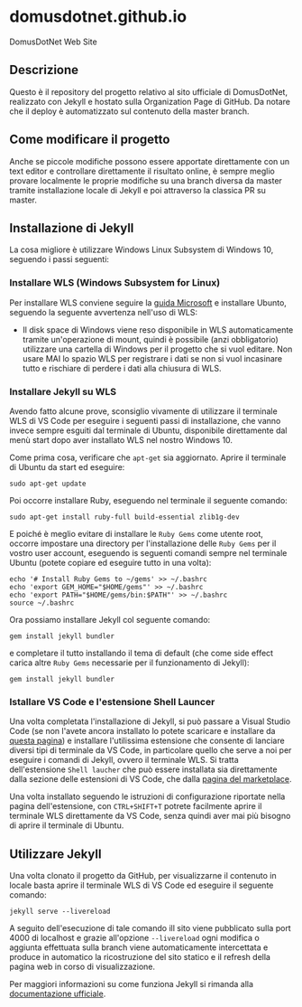 # domusdotnet.github.io
DomusDotNet Web Site

## Descrizione
Questo è il repository del progetto relativo al sito ufficiale di DomusDotNet, realizzato con Jekyll e hostato sulla Organization Page di GitHub. Da notare che il deploy è automatizzato sul contenuto della master branch.

## Come modificare il progetto

Anche se piccole modifiche possono essere apportate direttamente con un text editor e controllare direttamente il risultato online, è sempre meglio provare localmente le proprie modifiche su una branch diversa da master tramite installazione locale di Jekyll e poi attraverso la classica PR su master.

## Installazione di Jekyll
La cosa migliore è utilizzare Windows Linux Subsystem di Windows 10, seguendo i passi seguenti:

### Installare WLS (Windows Subsystem for Linux)

Per installare WLS conviene seguire la [guida Microsoft](https://docs.microsoft.com/it-it/windows/wsl/install-win10) e installare Ubunto, seguendo la seguente avvertenza nell'uso di WLS:

- Il disk space di Windows viene reso disponibile in WLS automaticamente tramite un'operazione di mount, quindi è possibile (anzi obbligatorio) utilizzare una cartella di Windows per il progetto che si vuol editare. Non usare MAI lo spazio WLS per registrare i dati se non si vuol incasinare tutto e rischiare di perdere i dati alla chiusura di WLS.

### Installare Jekyll su WLS

Avendo fatto alcune prove, sconsiglio vivamente di utilizzare il terminale WLS di VS Code per eseguire i seguenti passi di installazione, che vanno invece sempre esguiti dal terminale di Ubuntu, disponibile direttamente dal menù start dopo aver installato WLS nel nostro Windows 10.

Come prima cosa, verificare che `apt-get` sia aggiornato. Aprire il terminale di Ubuntu da start ed eseguire:

```
sudo apt-get update
```

Poi occorre installare Ruby, eseguendo nel terminale il seguente comando:

```
sudo apt-get install ruby-full build-essential zlib1g-dev
```

E poiché è meglio evitare di installare le `Ruby Gems` come utente root, occorre impostare una directory per l'installazione delle `Ruby Gems` per il vostro user account, eseguendo is seguenti comandi sempre nel terminale Ubuntu (potete copiare ed eseguire tutto in una volta):

```
echo '# Install Ruby Gems to ~/gems' >> ~/.bashrc
echo 'export GEM_HOME="$HOME/gems"' >> ~/.bashrc
echo 'export PATH="$HOME/gems/bin:$PATH"' >> ~/.bashrc
source ~/.bashrc
```

Ora possiamo installare Jekyll col seguente comando:

```
gem install jekyll bundler
```

e completare il tutto installando il tema di default (che come side effect carica altre `Ruby Gems` necessarie per il funzionamento di Jekyll):


```
gem install jekyll bundler
```

### Istallare VS Code e l'estensione Shell Launcer

Una volta completata l'installazione di Jekyll, si può passare a Visual Studio Code (se non l'avete ancora installato lo potete scaricare e installare da [questa pagina](https://code.visualstudio.com/download)) e installare l'utilissima estensione che consente di lanciare diversi tipi di terminale da VS Code, in particolare quello che serve a noi per eseguire i comandi di Jekyll, ovvero il terminale WLS.
Si tratta dell'estensione `Shell laucher` che può essere installata sia direttamente dalla sezione delle estensioni di VS Code, che dalla [pagina del marketplace](https://marketplace.visualstudio.com/items?itemName=Tyriar.shell-launcher).

Una volta installato seguendo le istruzioni di configurazione riportate nella pagina dell'estensione, con `CTRL+SHIFT+T` potrete facilmente aprire il terminale WLS direttamente da VS Code, senza quindi aver mai più bisogno di aprire il terminale di Ubuntu.

## Utilizzare Jekyll

Una volta clonato il progetto da GitHub, per visualizzarne il contenuto in locale basta aprire il terminale WLS di VS Code ed eseguire il seguente comando:

```
jekyll serve --livereload
```

A seguito dell'esecuzione di tale comando ill sito viene pubblicato sulla port 4000 di localhost e grazie all'opzione `--livereload` ogni modifica o aggiunta effettuata sulla branch viene automaticamente intercettata e produce in automatico la ricostruzione del sito statico e il refresh della pagina web in corso di visualizzazione.

Per maggiori informazioni su come funziona Jekyll si rimanda alla [documentazione ufficiale](https://jekyllrb.com/docs/).
